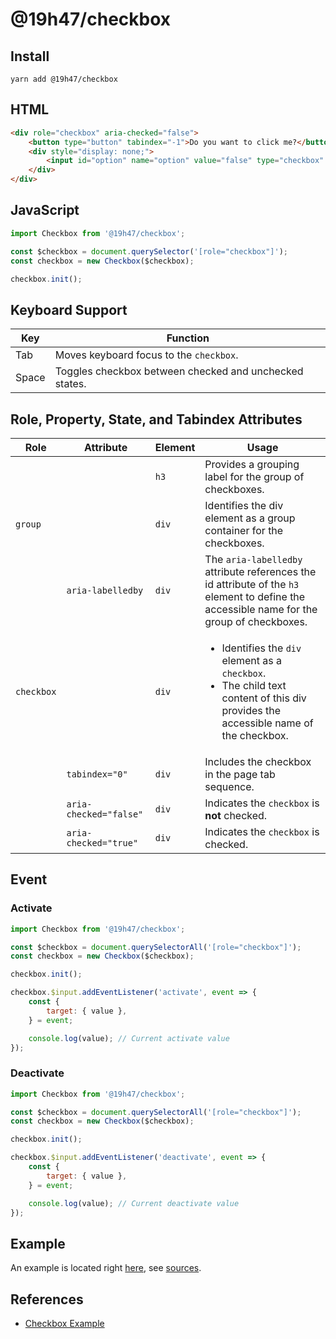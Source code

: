# @19h47/checkbox

## Install

```
yarn add @19h47/checkbox
```

## HTML

```html
<div role="checkbox" aria-checked="false">
	<button type="button" tabindex="-1">Do you want to click me?</button>
	<div style="display: none;">
		<input id="option" name="option" value="false" type="checkbox" />
	</div>
</div>
```

## JavaScript

```javascript
import Checkbox from '@19h47/checkbox';

const $checkbox = document.querySelector('[role="checkbox"]');
const checkbox = new Checkbox($checkbox);

checkbox.init();
```

## Keyboard Support

| Key   | Function                                               |
| ----- | ------------------------------------------------------ |
| Tab   | Moves keyboard focus to the `checkbox`.                |
| Space | Toggles checkbox between checked and unchecked states. |

## Role, Property, State, and Tabindex Attributes

| Role       | Attribute              | Element | Usage                                                                                                                                                    |
| ---------- | ---------------------- | ------- | -------------------------------------------------------------------------------------------------------------------------------------------------------- |
|            |                        | `h3`    | Provides a grouping label for the group of checkboxes.                                                                                                   |
| `group`    |                        | `div`   | Identifies the div element as a group container for the checkboxes.                                                                                      |
|            | `aria-labelledby`      | `div`   | The `aria-labelledby` attribute references the id attribute of the `h3` element to define the accessible name for the group of checkboxes.</li></ul>     |
| `checkbox` |                        | `div`   | <ul><li>Identifies the `div` element as a `checkbox`.</li><li>The child text content of this div provides the accessible name of the checkbox.</li></ul> |
|            | `tabindex="0"`         | `div`   | Includes the checkbox in the page tab sequence.                                                                                                          |
|            | `aria-checked="false"` | `div`   | Indicates the `checkbox` is **not** checked.                                                                                                             |
|            | `aria-checked="true"`  | `div`   | Indicates the `checkbox` is checked.                                                                                                                     |

## Event

### Activate

```javascript
import Checkbox from '@19h47/checkbox';

const $checkbox = document.querySelectorAll('[role="checkbox"]');
const checkbox = new Checkbox($checkbox);

checkbox.init();

checkbox.$input.addEventListener('activate', event => {
	const {
		target: { value },
	} = event;

	console.log(value); // Current activate value
});
```

### Deactivate

```javascript
import Checkbox from '@19h47/checkbox';

const $checkbox = document.querySelectorAll('[role="checkbox"]');
const checkbox = new Checkbox($checkbox);

checkbox.init();

checkbox.$input.addEventListener('deactivate', event => {
	const {
		target: { value },
	} = event;

	console.log(value); // Current deactivate value
});
```

## Example

An example is located right [here](https://19h47.github.io/19h47-checkbox/), see [sources](https://github.com/19h47/19h47-checkbox/blob/master/index.html).

## References

-   [Checkbox Example](https://www.w3.org/TR/wai-aria-practices/examples/checkbox/checkbox-2/checkbox-2.html)
